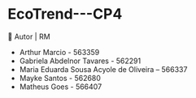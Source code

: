 # EcoTrend---CP4


👤 Autor | RM
- Arthur Marcio - 563359
- Gabriela Abdelnor Tavares - 562291
- Maria Eduarda Sousa Acyole de Oliveira – 566337
- Mayke Santos - 562680
- Matheus Goes - 566407
